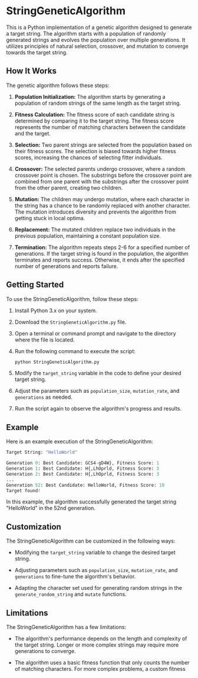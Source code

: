 # StringGeneticAlgorithm

This is a Python implementation of a genetic algorithm designed to generate a target string. The algorithm starts with a population of randomly generated strings and evolves the population over multiple generations. It utilizes principles of natural selection, crossover, and mutation to converge towards the target string.

## How It Works

The genetic algorithm follows these steps:

1. **Population Initialization:** The algorithm starts by generating a population of random strings of the same length as the target string.

2. **Fitness Calculation:** The fitness score of each candidate string is determined by comparing it to the target string. The fitness score represents the number of matching characters between the candidate and the target.

3. **Selection:** Two parent strings are selected from the population based on their fitness scores. The selection is biased towards higher fitness scores, increasing the chances of selecting fitter individuals.

4. **Crossover:** The selected parents undergo crossover, where a random crossover point is chosen. The substrings before the crossover point are combined from one parent with the substrings after the crossover point from the other parent, creating two children.

5. **Mutation:** The children may undergo mutation, where each character in the string has a chance to be randomly replaced with another character. The mutation introduces diversity and prevents the algorithm from getting stuck in local optima.

6. **Replacement:** The mutated children replace two individuals in the previous population, maintaining a constant population size.

7. **Termination:** The algorithm repeats steps 2-6 for a specified number of generations. If the target string is found in the population, the algorithm terminates and reports success. Otherwise, it ends after the specified number of generations and reports failure.

## Getting Started

To use the StringGeneticAlgorithm, follow these steps:

1. Install Python 3.x on your system.

2. Download the `StringGeneticAlgorithm.py` file.

3. Open a terminal or command prompt and navigate to the directory where the file is located.

4. Run the following command to execute the script:

   ```bash
   python StringGeneticAlgorithm.py
   ```

5. Modify the `target_string` variable in the code to define your desired target string.

6. Adjust the parameters such as `population_size`, `mutation_rate`, and `generations` as needed.

7. Run the script again to observe the algorithm's progress and results.

## Example

Here is an example execution of the StringGeneticAlgorithm:

```python
Target String: "HelloWorld"

Generation 0: Best Candidate: GCS4-gD4W}, Fitness Score: 1
Generation 1: Best Candidate: H{,LhOprld, Fitness Score: 3
Generation 2: Best Candidate: H{,LhOprld, Fitness Score: 3
...
Generation 52: Best Candidate: HelloWorld, Fitness Score: 10
Target found!
```

In this example, the algorithm successfully generated the target string "HelloWorld" in the 52nd generation.

## Customization

The StringGeneticAlgorithm can be customized in the following ways:

- Modifying the `target_string` variable to change the desired target string.

- Adjusting parameters such as `population_size`, `mutation_rate`, and `generations` to fine-tune the algorithm's behavior.

- Adapting the character set used for generating random strings in the `generate_random_string` and `mutate` functions.

## Limitations

The StringGeneticAlgorithm has a few limitations:

- The algorithm's performance depends on the length and complexity of the target string. Longer or more complex strings may require more generations to converge.

- The algorithm uses a basic fitness function that only counts the number of matching characters. For more complex problems, a custom fitness
